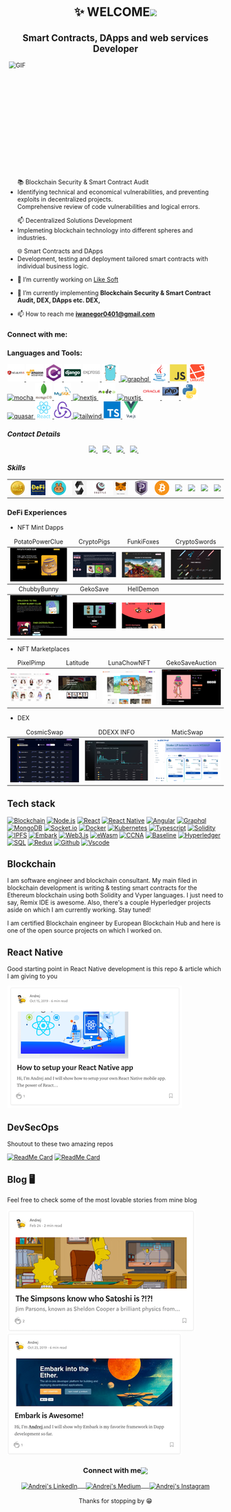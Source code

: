 <h1 align="center">✨  WELCOME<img src="https://media.giphy.com/media/hvRJCLFzcasrR4ia7z/giphy.gif" width="25px"></h1>
<h2 align="center">Smart Contracts, DApps and web services Developer</h2>
<img align="right" alt="GIF" src="https://github.com/abhisheknaiidu/abhisheknaiidu/blob/master/code.gif?raw=true" width="500" height="270" />

<ul>📚 Blockchain Security & Smart Contract Audit
<li>Identifying technical and economical vulnerabilities, and preventing exploits in decentralized projects.</li>
   Comprehensive review of code vulnerabilities and logical errors.
</ul>
<ul>📫 Decentralized Solutions Development
   <li>Implemeting blockchain technology into different spheres and industries.</li>
</ul>
<ul>🌐 Smart Contracts and DApps 
   <li>Development, testing and deployment tailored smart contracts with individual business logic.</li>
</ul>

- 🔭 I’m currently working on [Like Soft](https://www.likesoft.io/)

- 🌱 I’m currently implementing **Blockchain Security & Smart Contract Audit, DEX, DApps etc. DEX,**

- 📫 How to reach me **iwanegor0401@gmail.com**

<h3 align="left">Connect with me:</h3>
<p align="left">
</p>

<h3 align="left">Languages and Tools:</h3>
<p align="left"> <a href="https://angular.io" target="_blank" rel="noreferrer"> <img src="https://raw.githubusercontent.com/devicons/devicon/master/icons/angularjs/angularjs-original-wordmark.svg" alt="angularjs" width="40" height="40"/> </a> <a href="https://aws.amazon.com" target="_blank" rel="noreferrer"> <img src="https://raw.githubusercontent.com/devicons/devicon/master/icons/amazonwebservices/amazonwebservices-original-wordmark.svg" alt="aws" width="40" height="40"/> </a> <a href="https://www.w3schools.com/cs/" target="_blank" rel="noreferrer"> <img src="https://raw.githubusercontent.com/devicons/devicon/master/icons/csharp/csharp-original.svg" alt="csharp" width="40" height="40"/> </a> <a href="https://www.djangoproject.com/" target="_blank" rel="noreferrer"> <img src="https://raw.githubusercontent.com/devicons/devicon/master/icons/django/django-original.svg" alt="django" width="40" height="40"/> </a> <a href="https://expressjs.com" target="_blank" rel="noreferrer"> <img src="https://raw.githubusercontent.com/devicons/devicon/master/icons/express/express-original-wordmark.svg" alt="express" width="40" height="40"/> </a> <a href="https://golang.org" target="_blank" rel="noreferrer"> <img src="https://raw.githubusercontent.com/devicons/devicon/master/icons/go/go-original.svg" alt="go" width="40" height="40"/> </a> <a href="https://graphql.org" target="_blank" rel="noreferrer"> <img src="https://www.vectorlogo.zone/logos/graphql/graphql-icon.svg" alt="graphql" width="40" height="40"/> </a> <a href="https://www.java.com" target="_blank" rel="noreferrer"> <img src="https://raw.githubusercontent.com/devicons/devicon/master/icons/java/java-original.svg" alt="java" width="40" height="40"/> </a> <a href="https://developer.mozilla.org/en-US/docs/Web/JavaScript" target="_blank" rel="noreferrer"> <img src="https://raw.githubusercontent.com/devicons/devicon/master/icons/javascript/javascript-original.svg" alt="javascript" width="40" height="40"/> </a> <a href="https://laravel.com/" target="_blank" rel="noreferrer"> <img src="https://raw.githubusercontent.com/devicons/devicon/master/icons/laravel/laravel-plain-wordmark.svg" alt="laravel" width="40" height="40"/> </a> <a href="https://mochajs.org" target="_blank" rel="noreferrer"> <img src="https://www.vectorlogo.zone/logos/mochajs/mochajs-icon.svg" alt="mocha" width="40" height="40"/> </a> <a href="https://www.mongodb.com/" target="_blank" rel="noreferrer"> <img src="https://raw.githubusercontent.com/devicons/devicon/master/icons/mongodb/mongodb-original-wordmark.svg" alt="mongodb" width="40" height="40"/> </a> <a href="https://www.mysql.com/" target="_blank" rel="noreferrer"> <img src="https://raw.githubusercontent.com/devicons/devicon/master/icons/mysql/mysql-original-wordmark.svg" alt="mysql" width="40" height="40"/> </a> <a href="https://nextjs.org/" target="_blank" rel="noreferrer"> <img src="https://cdn.worldvectorlogo.com/logos/nextjs-2.svg" alt="nextjs" width="40" height="40"/> </a> <a href="https://nodejs.org" target="_blank" rel="noreferrer"> <img src="https://raw.githubusercontent.com/devicons/devicon/master/icons/nodejs/nodejs-original-wordmark.svg" alt="nodejs" width="40" height="40"/> </a> <a href="https://nuxtjs.org/" target="_blank" rel="noreferrer"> <img src="https://www.vectorlogo.zone/logos/nuxtjs/nuxtjs-icon.svg" alt="nuxtjs" width="40" height="40"/> </a> <a href="https://www.oracle.com/" target="_blank" rel="noreferrer"> <img src="https://raw.githubusercontent.com/devicons/devicon/master/icons/oracle/oracle-original.svg" alt="oracle" width="40" height="40"/> </a> <a href="https://www.php.net" target="_blank" rel="noreferrer"> <img src="https://raw.githubusercontent.com/devicons/devicon/master/icons/php/php-original.svg" alt="php" width="40" height="40"/> </a> <a href="https://www.python.org" target="_blank" rel="noreferrer"> <img src="https://raw.githubusercontent.com/devicons/devicon/master/icons/python/python-original.svg" alt="python" width="40" height="40"/> </a> <a href="https://quasar.dev/" target="_blank" rel="noreferrer"> <img src="https://cdn.quasar.dev/logo/svg/quasar-logo.svg" alt="quasar" width="40" height="40"/> </a> <a href="https://reactjs.org/" target="_blank" rel="noreferrer"> <img src="https://raw.githubusercontent.com/devicons/devicon/master/icons/react/react-original-wordmark.svg" alt="react" width="40" height="40"/> </a> <a href="https://redux.js.org" target="_blank" rel="noreferrer"> <img src="https://raw.githubusercontent.com/devicons/devicon/master/icons/redux/redux-original.svg" alt="redux" width="40" height="40"/> </a> <a href="https://tailwindcss.com/" target="_blank" rel="noreferrer"> <img src="https://www.vectorlogo.zone/logos/tailwindcss/tailwindcss-icon.svg" alt="tailwind" width="40" height="40"/> </a> <a href="https://www.typescriptlang.org/" target="_blank" rel="noreferrer"> <img src="https://raw.githubusercontent.com/devicons/devicon/master/icons/typescript/typescript-original.svg" alt="typescript" width="40" height="40"/> </a> <a href="https://vuejs.org/" target="_blank" rel="noreferrer"> <img src="https://raw.githubusercontent.com/devicons/devicon/master/icons/vuejs/vuejs-original-wordmark.svg" alt="vuejs" width="40" height="40"/> </a> </p>


                           
### **_Contact Details_**
<p align='center'>
<a href="https://t.me/kroim1202">
  <img src="https://img.shields.io/badge/telegram-%230077B5.svg?&style=for-the-badge&logo=telegram&logoColor=white" />
</a>&nbsp;&nbsp;
<a href="https://join.skype.com/invite/eumi2mzscGm8">
  <img src="https://img.shields.io/badge/skype-%231DA1F3.svg?&style=for-the-badge&logo=skype&logoColor=white" />
</a>&nbsp;&nbsp;
<a href="https://discord.gg/gGaQtGvk4m">
  <img src="https://img.shields.io/badge/discord-%230077B5.svg?&style=for-the-badge&logo=discord&logoColor=white" />
</a>&nbsp;&nbsp;
<a href="mailto:kjipgnysjh2@gmail.com">
  <img src="https://img.shields.io/badge/email me-%231DA1F3.svg?&style=for-the-badge&logo=gmail&logoColor=white" />
</a>&nbsp;&nbsp;
</p>

### **_Skills_**
<table>
  <tr>
      <td><img src="https://github.com/kroim/profile/blob/master/icons/icon_nft.png?raw=true" width="200"></td>
      <td><img src="https://github.com/kroim/profile/blob/master/icons/icon_defi.png?raw=true" width="200"></td>
      <td><img src="https://github.com/kroim/profile/blob/master/icons/icon_pancake.png?raw=true" width="200"></td>
      <td><img src="https://github.com/kroim/profile/blob/master/icons/icon_solidity.png?raw=true" width="200"></td>
      <td><img src="https://github.com/kroim/profile/blob/master/icons/icon_truffle.png?raw=true" width="200"></td>
      <td><img src="https://github.com/kroim/profile/blob/master/icons/icon_metamask.png?raw=true" width="200"></td>
      <td><img src="https://github.com/kroim/profile/blob/master/icons/icon_pivx.png?raw=true" width="200"></td>
      <td><img src="https://github.com/kroim/profile/blob/master/icons/icon_bitcoin.png?raw=true" width="200"></td>
      <td><img src="https://cdn.iconscout.com/icon/free/png-128/javascript-1174950.png" width="200"></td>
      <td><img src="https://cdn.iconscout.com/icon/free/png-128/node-1174925.png" width="200"></td>
      <td><img src="https://cdn.iconscout.com/icon/free/png-128/react-1175109.png" width="200"></td>
      <td><img src="https://cdn.iconscout.com/icon/free/png-128/vue-282497.png" width="200"></td>
  </tr>  
</table>

### DeFi Experiences
- NFT Mint Dapps
<table>
    <thead align="center">
        <tr>
            <td>PotatoPowerClue</td>
            <td>CryptoPigs</td>           
            <td>FunkiFoxes</td>
            <td>CryptoSwords</td>
        </tr>
    </thead>
    <tr>
        <td>
            <a href="https://mint.potatopower.club/">
                <img src="https://github.com/kroim/profile/blob/master/projects/PotatoPowerClub.png?raw=true" width="200">
            </a>
        </td>
        <td>
            <a href="https://cryptopigs.one/#/">
                <img src="https://github.com/kroim/profile/blob/master/projects/CryptoPig.png?raw=true" width="200">
            </a>
        </td> 
        <td>
            <a href="https://funkifoxes.com/">
                <img src="https://github.com/kroim/profile/blob/master/projects/FunkiFoxes.png?raw=true" width="200">
            </a>
        </td>
        <td>
            <a href="https://crypto-swords.com/" target="_blank">
                <img src="https://github.com/kroim/profile/blob/master/projects/CryptoSwords.png?raw=true" width="200">
            </a>
        </td>                
    </tr>
    <thead align="center">
        <tr>
            <td>ChubbyBunny</td>
            <td>GekoSave</td>
            <td>HellDemon</td>
        </tr>
    </thead>
    <tr>
        <td>
            <a href="http://194.233.79.244:7005/" target="_blank">
                <img src="https://github.com/kroim/profile/blob/master/projects/ChubbyBunny1.png?raw=true" width="200">
            </a>
        </td>
        <td>
            <a href="https://gekosave.io/" target="_blank">
                <img src="https://github.com/kroim/profile/blob/master/projects/GekoSave0.png?raw=true" width="200">
            </a>
        </td>
        <td>
            <a href="https://helldemons.io/" target="_blank">
                <img src="https://github.com/kroim/profile/blob/master/projects/HellDemon.png?raw=true" width="200">
            </a>
        </td>                       
    </tr>   
</table>

- NFT Marketplaces
<table>
    <thead align="center">
        <tr>
            <td>PixelPimp</td>
            <td>Latitude</td>
            <td>LunaChowNFT</td>
            <td>GekoSaveAuction</td>
        </tr>
    </thead>
    <tr>
        <td>
            <a href="https://nft.pixelpimp.io/">
                <img src="https://github.com/kroim/profile/blob/master/projects/nftmania.png?raw=true" width="200">
            </a>
        </td>        
        <td>
            <a href="https://latitud.art/">
                <img src="https://github.com/kroim/profile/blob/master/projects/latitud.png?raw=true" width="200">
            </a>
        </td> 
        <td>
            <a href="https://lunachownft.com/">
                <img src="https://github.com/kroim/profile/blob/master/projects/LunachowNFT.png?raw=true" width="200">
            </a>
        </td> 
        <td>
            <a href="https://gekosave.io/marketplace">
                <img src="https://github.com/kroim/profile/blob/master/projects/GekoSave1.png?raw=true" width="200">
            </a>
        </td>     
    </tr>
</table>

- DEX
<table>
<thead align="center">
        <tr>
            <td>CosmicSwap</td>
            <td>DDEXX INFO</td>
            <td>MaticSwap</td>  
        </tr>
    </thead>
    <tr>
        <td>
            <a href="https://app.cosmicswap.finance/">
                <img src="https://github.com/kroim/profile/blob/master/projects/cosmicswap.png?raw=true" width="200">
            </a>
        </td>          
        <td>
            <a href="http://analytics.ddexx.io">
                <img src="https://github.com/kroim/profile/blob/master/projects/ddexinfo.png?raw=true" width="200">
            </a>
        </td>   
        <td>
            <a href="https://maticfront.web.app/farms">
                <img src="https://github.com/kroim/profile/blob/master/projects/maticswap.png?raw=true" width="200">
            </a>
        </td> 
    </tr>  
</table>

                           
## Tech stack
[![Blockchain](https://img.shields.io/badge/-Blockchain-black?style=for-the-badge&logo=bitcoin&logoColor=white)]()
[![Node.js](https://img.shields.io/badge/-Node.js-339933?style=for-the-badge&logo=Node.js&logoColor=white)]()
[![React](https://img.shields.io/badge/-React-black?style=for-the-badge&logo=react&logoColor=blue)]()
[![React Native](https://img.shields.io/badge/-React_Native-blue?style=for-the-badge&logo=react&logoColor=white)]()
[![Angular](https://img.shields.io/badge/-Angular-d2082d?style=for-the-badge&logo=angular&logoColor=white)]()
[![Graphql](https://img.shields.io/badge/-Graph_QL-ff1493?style=for-the-badge&logo=graphql&logoColor=white)]()
[![MongoDB](https://img.shields.io/badge/-MongoDB-darkgreen?style=for-the-badge&logo=mongodb&logoColor=white)]()
[![Socket.io](https://img.shields.io/badge/-Socket.io-black?style=for-the-badge&logo=socket.io&logoColor=white)]()
[![Docker](https://img.shields.io/badge/-Docker-2496ed?style=for-the-badge&logo=docker&logoColor=white)]()
[![Kubernetes](https://img.shields.io/badge/-Kubernetes-326ce5?style=for-the-badge&logo=kubernetes&logoColor=white)]()
[![Typescript](https://img.shields.io/badge/-Typescript-007acc?style=for-the-badge&logo=typescript&logoColor=white)]()
[![Solidity](https://img.shields.io/badge/-Solidity-3c3c3d?style=for-the-badge&logo=ethereum&logoColor=white)]()
[![IPFS](https://img.shields.io/badge/-IPFS-23bbad?style=for-the-badge&logo=ipfs&logoColor=white)]()
[![Embark](https://img.shields.io/badge/-Embark-blue?style=for-the-badge&logo=skyliner&logoColor=white)]()
[![Web3.js](https://img.shields.io/badge/-Web3.js-black?style=for-the-badge&logo=javascript&logoColor=)]()
[![eWasm](https://img.shields.io/badge/-ewasm-654ff0?style=for-the-badge&logo=webassembly&logoColor=white)]()
[![CCNA](https://img.shields.io/badge/-CCNA-1ba0d7?style=for-the-badge&logo=cisco&logoColor=white)]()
[![Baseline](https://img.shields.io/badge/-Baseline-orange?style=for-the-badge&logo=buffer&logoColor=white)]()
[![Hyperledger](https://img.shields.io/badge/-Hyperledger-7d00ff?style=for-the-badge&logo=linux-foundation&logoColor=white)]()
[![SQL](https://img.shields.io/badge/-SQL-d2082d?style=for-the-badge&logo=mysql&logoColor=white)]()
[![Redux](https://img.shields.io/badge/-Redux-764abc?style=for-the-badge&logo=redux&logoColor=white)]()
[![Github](https://img.shields.io/badge/-GitHub-black?style=for-the-badge&logo=github&logoColor=white)]()
[![Vscode](https://img.shields.io/badge/-VSCode-007acc?style=for-the-badge&logo=visual-studio-code&logoColor=white)]()

## Blockchain

I am software engineer and blockchain consultant. My main filed in blockchain development is writing & testing smart contracts for the Ethereum blockchain using both Solidity and Vyper languages. I just need to say, Remix IDE is awesome. Also, there's a couple Hyperledger projects aside on which I am currently working. Stay tuned!

I am certified Blockchain engineer by European Blockchain Hub and here is one of the open source projects on which I worked on. 
## React Native

Good starting point in React Native development is this repo & article which I am giving to you

[![ReactNativeMedium](https://github.com/andrejrakic/andrejrakic/blob/master/reactnative.png)](https://medium.com/@andrej.rakic/how-to-setup-your-react-native-app-47dcd7d2118e)

## DevSecOps

Shoutout to these two amazing repos

[![ReadMe Card](https://github-readme-stats.vercel.app/api/pin/?username=HerrSpace&repo=CCNA-Cheat-Sheet)](https://github.com/HerrSpace/CCNA-Cheat-Sheet)
[![ReadMe Card](https://github-readme-stats.vercel.app/api/pin/?username=Manisso&repo=fsociety)](https://github.com/Manisso/fsociety)

## Blog  🖥

Feel free to check some of the most lovable stories from mine blog

[![simpsons](https://github.com/andrejrakic/andrejrakic/blob/master/simpsons.png)](https://medium.com/@andrej.rakic/the-simpsons-know-who-satoshi-is-d90849e6414a)
[![embark](https://github.com/andrejrakic/andrejrakic/blob/master/embark.png)](https://medium.com/@andrej.rakic/embark-is-awesome-9eee74fdfb4f)


<div align="center">
  <h3 align="center">Connect with me<img align="center" src="https://github.com/rajput2107/rajput2107/blob/master/Assets/Handshake.gif" height="33px" /></h3> 
</div>
<p align="center">
 <a href="https://www.linkedin.com/in/andrejrakic/" target="blank">
  <img align="center" alt="Andrej's LinkedIn" width="30px" src="https://www.vectorlogo.zone/logos/linkedin/linkedin-icon.svg" /> &nbsp; &nbsp;
 </a>
   <a href="https://medium.com/@andrej.rakic" target="blank">
  <img align="center" alt="Andrej's Medium" width="30px" src="https://www.vectorlogo.zone/logos/medium/medium-tile.svg" /> &nbsp; &nbsp;
 </a> 
 <a href="https://www.instagram.com/andrej_rakic/" target="blank">
  <img align="center" alt="Andrej's Instagram" width="30px" src="https://www.vectorlogo.zone/logos/instagram/instagram-icon.svg" /> 
 </a>
  <br/>
  <br/>
  Thanks for stopping by 😁<br/>
</p>                           

